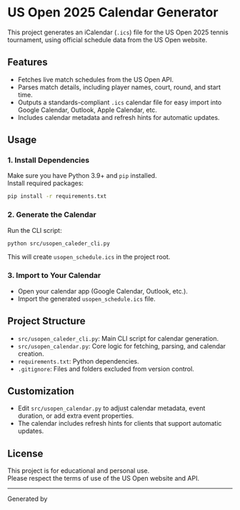 # US Open 2025 Calendar Generator

This project generates an iCalendar (`.ics`) file for the US Open 2025 tennis tournament, using official schedule data from the US Open website.

## Features

- Fetches live match schedules from the US Open API.
- Parses match details, including player names, court, round, and start time.
- Outputs a standards-compliant `.ics` calendar file for easy import into Google Calendar, Outlook, Apple Calendar, etc.
- Includes calendar metadata and refresh hints for automatic updates.

## Usage

### 1. Install Dependencies

Make sure you have Python 3.9+ and `pip` installed.  
Install required packages:

```sh
pip install -r requirements.txt
```

### 2. Generate the Calendar

Run the CLI script:

```sh
python src/usopen_caleder_cli.py
```

This will create `usopen_schedule.ics` in the project root.

### 3. Import to Your Calendar

- Open your calendar app (Google Calendar, Outlook, etc.).
- Import the generated `usopen_schedule.ics` file.

## Project Structure

- `src/usopen_caleder_cli.py`: Main CLI script for calendar generation.
- `src/usopen_calendar.py`: Core logic for fetching, parsing, and calendar creation.
- `requirements.txt`: Python dependencies.
- `.gitignore`: Files and folders excluded from version control.

## Customization

- Edit `src/usopen_calendar.py` to adjust calendar metadata, event duration, or add extra event properties.
- The calendar includes refresh hints for clients that support automatic updates.

## License

This project is for educational and personal use.  
Please respect the terms of use of the US Open website and API.

---
Generated by